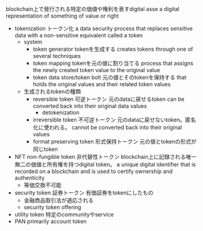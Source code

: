 blockchain上で発行される特定の価値や権利を表すdigital asse
a digital representation of something of value or right        
- tokenization トークン化
    a data security process that replaces sensitive data with a non-sensitive equivalent called a token
    - system
        - token generator
            tokenを生成する
            creates tokens through one of several techniques
        - token mapping
            tokenを元の値に割り当てる
            process that assigns the newly created token value to the original value
        - token data store/token bolt
            元の値とそのtokenを保持する
            that holds the original values and their related token values
    - 生成されるtokenの種類
        - reversible token 可逆トークン
            元のdataに戻せるtoken
            can be converted back into their original data values
            - detokenization
        - irreversible token 不可逆トークン
            元のdataに戻せないtoken。匿名化に使われる。
            cannot be converted back into their original values
        - format preserving token 形式保持トークン
            元の値とtokenの形式が同じtoken    
- NFT non-fungible token 非代替性トークン
    blockchain上に記録される唯一無二の価値と所有権を持つdigital token。
    a unique digital identifier that is recorded on a blockchain and is used to certify ownership and authenticity
    - 等価交換不可能
- security token 証券トークン
    有価証券をtokenにしたもの
    - 金融商品取引法が適応される
    - security token offering
- utility token
    特定のcommunityやservice
- PAN primarily account token